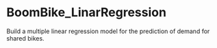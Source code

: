 # BoomBike_LinarRegression
Build a multiple linear regression model for the prediction of demand for shared bikes.

